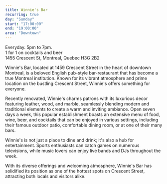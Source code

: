 ```yaml
---
title: Winnie's Bar
recurring: true
day: "Sunday"
start: "17:00:00"
end: "19:00:00"
area: "Downtown"
---
```


Everyday. 5pm to 7pm.<br>1 for 1 on cocktails and beer<br>1455 Crescent St, Montreal, Quebec H3G 2B2

<!-- more -->

Winnie's Bar, located at 1459 Crescent Street in the heart of downtown Montreal, is a beloved English pub-style bar-restaurant that has become a true Montreal institution. Known for its vibrant atmosphere and prime location on the bustling Crescent Street, Winnie's offers something for everyone.

Recently renovated, Winnie's charms patrons with its luxurious decor featuring leather, wood, and marble, seamlessly blending modern and traditional elements to create a warm and inviting ambiance. Open seven days a week, this popular establishment boasts an extensive menu of food, wine, beer, and cocktails that can be enjoyed in various settings, including their famous outdoor patio, comfortable dining room, or at one of their many bars.

Winnie's is not just a place to dine and drink; it's also a hub for entertainment. Sports enthusiasts can catch games on numerous televisions, while music lovers can enjoy live bands and DJs throughout the week.

With its diverse offerings and welcoming atmosphere, Winnie's Bar has solidified its position as one of the hottest spots on Crescent Street, attracting both locals and visitors alike.
